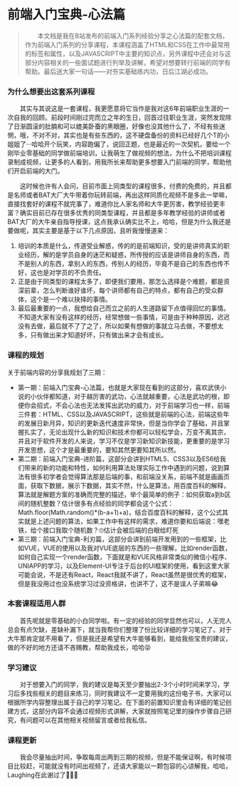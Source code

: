 # 前端入门宝典-心法篇

> &emsp;&emsp;本文档是我在B站发布的前端入门系列经验分享之心法篇的配套文档，作为前端入门系列的分享课程，本课程涵盖了HTML和CSS在工作中最常用的标签和属性，以及JAVASCRIPT中主要的知识点，另外课程中还会对与这部分内容相关的一些面试题进行列举及讲解，希望对想要转行前端的同学有帮助。最后送大家一句话——对夯实基础练内功，日后江湖必成功。

### 为什么想要出这套系列课程
&emsp;&emsp;其实与其说这是一套课程，我更愿意将它当作是我对这6年前端职业生涯的一次自我的回顾。前段时间刚过完而立之年的生日，回首过往职业生涯，突然发现除了日渐圆滚的肚腩和可以媲美卧蚕的黑眼圈，好像也没其他什么了，不经有些迷惘，哦，不对不对，其实也是有些东西的，这不硬盘备份的资料已经好几个T的小姐姐了···哈哈开个玩笑，内容跑偏了，说回正题，也是最近的一次契机，要给一个刚毕业零基础的同学做前端培训，让我萌生了做视频的想法，为什么不把培训课程录制成视频，让更多的人看到，用我所长来帮助更多想要入门前端的同学，帮助他们开启前端的大门。

&emsp;&emsp;这时候也许有人会问，目前市面上同类型的课程很多，付费的免费的，并且都是名师或者BAT大厂大牛带着你玩转前端，再出这样同质化视频不是多此一举嘛，直接找套好的课程不就完事了，难道你比人家名师和大牛更厉害，教学经验更丰富？确实目前已存在很多优秀的同类型课程，并且都是多年教学经验的讲师或者BAT大厂的大牛亲自指导授课，这点我承认确实比不上，哈哈，但是为什么我还是要做呢，其实主要是基于以下几点原因，且听我慢慢道来：
1. 培训的本质是什么，传道受业解惑，传的的是前端知识，受的是讲师真实的职业经历，解的是学员自身的迷茫和疑惑，所传授的应该是讲师自身的东西，而不是别人的东西，拿别人的东西，传别人的经历，毕竟不是自己的东西也传不好，这也是对学员的不负责任。
2. 正是由于同类型的课程太多了，即便我们要用，那怎么选择是个难题，都是资深前辈，怎么判断谁好谁坏，每个讲师都有自己的特点，都有自己的受众群体，这个是一个难以抉择的事情。
3. 最后最重要的一点，我想给自己而立之前的人生道路留下点值得回忆的事情。不知道大家有没有这样的经历，经常想做一些事情，可是由于种种原因，迟迟没有去做，最后就不了了之了，所以如果有想做的事就立马去做，不要想太多，只有做出来才知道好坏，只有做出来才会有成长。


### 课程的规划
关于前端内容的分享我规划了三期：<br>
* 第一期：前端入门宝典-心法篇，也就是大家现在看到的这部分，喜欢武侠小说的小伙伴都知道，对于越厉害的武功，心法就越重要，心法是武功的根，即便你会招式，不会心法也无法发挥出武功的威力，对于前端学习也一样，前端三件套：HTML、CSS以及JAVASCRIPT，这些就是前端的心法，前端这些年的发展日新月异，知识的更新迭代速度非常快，但是当你学会了基础，并且掌握扎实了，无论出现什么新的知识和技术你都可以轻松学会，万变不离其宗，并且对于软件开发的人来说，学习不仅是学习新知识新技能，更重要的是学习开发思想，这个才是最重要的，要知其然更要知其所以然。
* 第二期：前端入门宝典-进阶篇，这部分会讲到HTML5、CSS3以及ES6给我们带来的新的功能和特性，如何利用算法处理实际工作中遇到的问题，说到算法有很多初学者会觉得算法那是后端的事，和前端没关系，前端不就是画画页面，获取下数据，展示下数据，其实不然，什么是算法，用百度百科的解释，算法就是解题方案的准确而完整的描述，举个最简单的例子：如何获取a到b区间的随机整数？估计很多有点经验的同学都会这个公式：Math.floor(Math.random()*(b-a+1)+a)，结合百度百科的解释，这个公式其实就是上述问题的算法，如果工作中有这样的需求，难道你要和后端说：嘿老铁，给个接口我取个随机数？🙄估计会被后端的白眼给盯死
* 第三期：前端入门宝典-利刃篇，这部分会讲到前端开发用到的一些框架，比如VUE，VUE的使用以及我对VUE底层的东西的一些理解，比如render函数，如何自己实现一个render函数，下面就是和VUE风格非常类似的微信小程序、UNIAPP的学习，以及Element-UI专注于后台的UI框架的使用，看到这里大家可能会说，不是还有React，React我就不讲了，React虽然是很优秀的框架，但是我没用过也没系统学习过没资格讲，也讲不了，这不是误人子弟嘛😂

### 本套课程适用人群
&emsp;&emsp;首先呢就是零基础的小白同学啦。有一定的经验的同学显然也可以，人无完人总会有点欠缺，差缺补漏下，就当我帮你们整理了份比较详细的学习笔记了。对于大牛那肯定就不用看了，但是我还是希望有大牛能够看到，能给我些宝贵的建议，做的不好的地方还请不吝赐教，帮助我成长，哈哈😝

### 学习建议
&emsp;&emsp;对于想要入门的同学，我的建议是每天至少要抽出2-3个小时时间来学习，学习后多找些相关的题目来练习，同时我建议不一定要用我的这份电子书，大家可以根据所学内容整理出属于自己的学习笔记。在下面的前置知识里会有详细的笔记创建方式，这部分内容不会通过视频形式讲解，大家就按照笔记里的操作步骤自己研究，有问题可以在其他相关视频留言或者给我私信。

### 课程更新
&emsp;&emsp;我会尽量抽出时间，争取每周出两到三期的视频，但是不能保证啊，有时候项目比较赶，可能就没有时间出视频了，还请大家能以一颗包容的心谅解我，哈哈，Laughing在此谢过了🤝